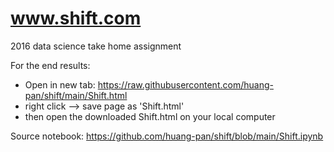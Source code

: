 # www.shift.com

2016 data science take home assignment

For the end results:

- Open in new tab: https://raw.githubusercontent.com/huang-pan/shift/main/Shift.html
- right click --> save page as 'Shift.html'
- then open the downloaded Shift.html on your local computer

Source notebook: https://github.com/huang-pan/shift/blob/main/Shift.ipynb